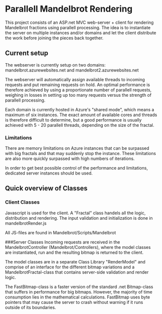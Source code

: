 # Parallell Mandelbrot Rendering
This project consists of an ASP.net MVC web-server + client for rendering Mandelbrot fractions using parallell
processing. The idea is to instantiate the server on multiple instances and/or domains and let the client distribute the
work before joining the pieces back together.

## Current setup
The webserver is currently setup on two domains: mandelbrot.azurewebsites.net and mandelbrot2.azurewebsites.net

The webserver will automatically assign available threads to incoming requests and put remaining requests on hold.
An optimal performance is therefore achieved by using a proportionate number of parallell requests, weighing in
losses in setting up too many requests versus the strength of parallell processing.

Each domain is currently hosted in Azure's "shared mode", which means a maximum of six instances. The exact amount of available 
cores and threads is therefore difficult to determine, but a good performance is usually achieved with 5 - 20 parallell threads, 
depending on the size of the fractal.

### Limitations
There are memory limitations on Azure instances that can be surpassed with big fractals and that may suddenly stop the instance.
These limitations are also more quickly surpassed with high numbers of iterations.

In order to get best possible control of the performance and limitations, dedicated server instances should be used.

## Quick overview of Classes
### Client Classes
Javascript is used for the client. A "Fractal" class handels all the logic, distribution and rendering. The input validation
and initialization is done in mandelbrotRender.js

All JS-files are found in Mandelbrot/Scripts/Mandelbrot

###Server Classes
Incoming requests are received in the MandelbrotController (Mandelbrot/Controllers), where the model classes are 
instantiated, run and the resulting bitmap is returned to the client.

The model classes are in a separate Class Library "RenderModel" and comprise of an interface for the different bitmap variations 
and a MandelbrotFractal-class that contains server-side validation and render logic.

The FastBitmap-class is a faster version of the standard .net Bitmap-class that suffers in performance for big bitmaps.
However, the majority of time consumption lies in the mathematical calculations. FastBitmap uses byte pointers that may
cause the server to crash without warning if it runs outside of its boundaries. 
